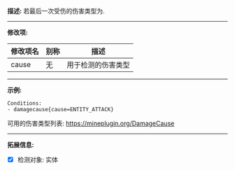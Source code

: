 **描述:** 若最后一次受伤的伤害类型为.

---

**修改项:**

| 修改项名  | 别称           | 描述                      |
| --------- | -------------- | ------------------------- |
| cause | 无 | 用于检测的伤害类型 |

---

**示例:**

```
Conditions:
- damagecause{cause=ENTITY_ATTACK}
```

可用的伤害类型列表: https://mineplugin.org/DamageCause

---

**拓展信息:**

- [x] 检测对象: 实体